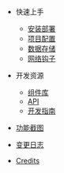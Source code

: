 - 快速上手
  - [安装部署](deployment.md)
  - [项目配置](configuration.md)
  - [数据存储](storage.md)
  - [网络钩子](webhooks.md)

- 开发资源
  - [组件库](modules.md)
  - [API](api.md)
  - [开发指南](development.md)

- [功能截图](screenshot.md)
- [变更日志](changelog.md)
- [Credits](credits.md)
